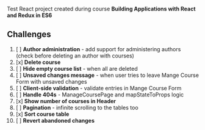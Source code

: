 Test React project created during course **Building Applications with React and Redux in ES6**

## Challenges

1. [ ] **Author administration** - add support for administering authors (check before deleting an author with courses)
2. [x] **Delete course**
3. [ ] **Hide empty course list** - when all are deleted
4. [ ] **Unsaved changes message** - when user tries to leave Mange Course Form with unsaved changes
5. [ ] **Client-side validation** - validate entries in Mange Course Form
6. [ ] **Handle 404s** - ManageCoursePage and mapStateToProps logic
7. [x] **Show number of courses in Header**
8. [ ] **Pagination** - infinite scrolling to the tables too
9. [x] **Sort course table**
10. [ ] **Revert abandoned changes**
